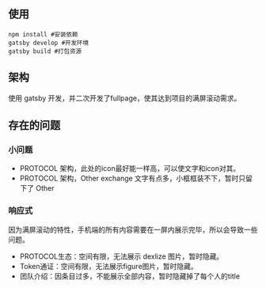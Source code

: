 ## 使用

```shell
npm install #安装依赖
gatsby develop #开发环境
gatsby build #打包资源
```

## 架构

使用 gatsby 开发，并二次开发了fullpage，使其达到项目的满屏滚动需求。

## 存在的问题

### 小问题

- PROTOCOL 架构，此处的icon最好能一样高，可以使文字和icon对其。
- PROTOCOL 架构，Other exchange 文字有点多，小框框装不下，暂时只留下了 Other

### 响应式

因为满屏滚动的特性，手机端的所有内容需要在一屏内展示完毕，所以会导致一些问题。

- PROTOCOL生态：空间有限，无法展示 dexlize 图片，暂时隐藏。
- Token通证：空间有限，无法展示figure图片，暂时隐藏。
- 团队介绍：因条目过多，不能展示全部内容，暂时隐藏掉了每个人的title
